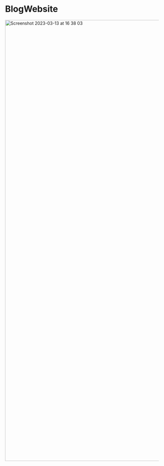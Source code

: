 # BlogWebsite

<img width="1440" alt="Screenshot 2023-03-13 at 16 38 03" src="https://user-images.githubusercontent.com/125429515/224649074-79f752fb-1712-4800-9e8e-28fad25858f4.png">
